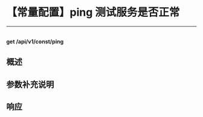 # 【常量配置】ping 测试服务是否正常

---

<br />**get /api/v1/const/ping**

## 概述




## 参数补充说明







## 响应
```shell
 
```





